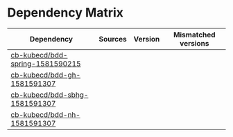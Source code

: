 # Dependency Matrix

Dependency | Sources | Version | Mismatched versions
---------- | ------- | ------- | -------------------
[cb-kubecd/bdd-spring-1581590215](https://github.com/cb-kubecd/bdd-spring-1581590215.git) |  | []() | 
[cb-kubecd/bdd-gh-1581591307](https://github.com/cb-kubecd/bdd-gh-1581591307.git) |  | []() | 
[cb-kubecd/bdd-sbhg-1581591307](https://github.com/cb-kubecd/bdd-sbhg-1581591307.git) |  | []() | 
[cb-kubecd/bdd-nh-1581591307](https://github.com/cb-kubecd/bdd-nh-1581591307.git) |  | []() | 
